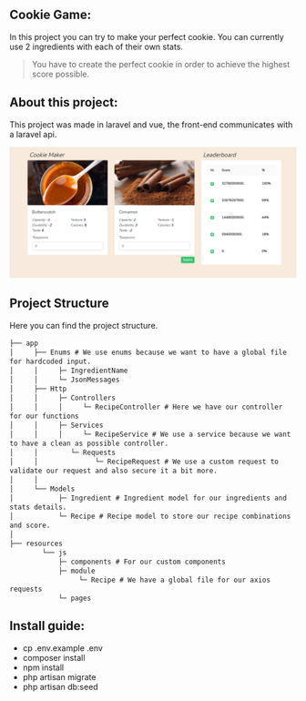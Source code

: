 ## Cookie Game:
In this project you can try to make your perfect cookie. You can currently use 2 ingredients with each of their own stats.

> You have to create the perfect cookie in order to achieve the highest score possible.

## About this project:
This project was made in laravel and vue, the front-end communicates with a laravel api.

![background](cookie.png)

## Project Structure

Here you can find the project structure.


    
    ├── app
    │     ├── Enums # We use enums because we want to have a global file for hardcoded input.
    │     │     ├─ IngredientName
    │     │     └─ JsonMessages
    │     ├── Http
    │     │     ├─ Controllers 
    │     │     │     └─ RecipeController # Here we have our controller for our functions
    │     │     ├─ Services
    │     │     │     └─ RecipeService # We use a service because we want to have a clean as possible controller.
    │     │        └─ Requests 
    │     │              └─ RecipeRequest # We use a custom request to validate our request and also secure it a bit more.
    │     │ 
    │     └── Models 
    │           ├─ Ingredient # Ingredient model for our ingredients and stats details.
    │           └─ Recipe # Recipe model to store our recipe combinations and score.    
    │   
    ├── resources             
            └── js         
                ├─ components # For our custom components
                ├─ module 
                     └─ Recipe # We have a global file for our axios requests
                └─ pages 
   

## Install guide:

- cp .env.example .env
- composer install
- npm install
- php artisan migrate
- php artisan db:seed

